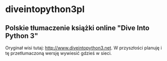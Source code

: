 diveintopython3pl
=================

Polskie tłumaczenie książki online "Dive Into Python 3"
-------------------------------------------------------

Oryginał wisi tutaj: http://www.diveintopython3.net. W przyszłości planuję i tę przetłumaczoną wersję wywiesić gdzieś w sieci.
